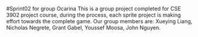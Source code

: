 #Sprint02 for group Ocarina
      This is a group project completed for CSE 3902 project course, during the process, each sprite project is making effort towards the complete game. 
      Our group members are: Xueying Liang, Nicholas Negrete, Grant Gabel, Youssef Moosa, John Nguyen.
